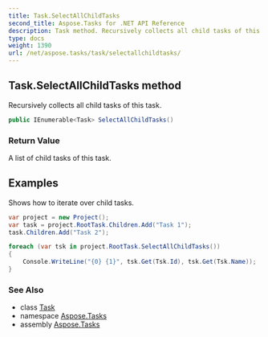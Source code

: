 ```yaml
---
title: Task.SelectAllChildTasks
second_title: Aspose.Tasks for .NET API Reference
description: Task method. Recursively collects all child tasks of this task
type: docs
weight: 1390
url: /net/aspose.tasks/task/selectallchildtasks/
---
```

## Task.SelectAllChildTasks method

Recursively collects all child tasks of this task.

```csharp
public IEnumerable<Task> SelectAllChildTasks()
```

### Return Value

A list of child tasks of this task.

## Examples

Shows how to iterate over child tasks.

```csharp
var project = new Project();
var task = project.RootTask.Children.Add("Task 1");
task.Children.Add("Task 2");

foreach (var tsk in project.RootTask.SelectAllChildTasks())
{
    Console.WriteLine("{0} {1}", tsk.Get(Tsk.Id), tsk.Get(Tsk.Name));
}
```

### See Also

* class [Task](../)
* namespace [Aspose.Tasks](../../task/)
* assembly [Aspose.Tasks](../../../)


